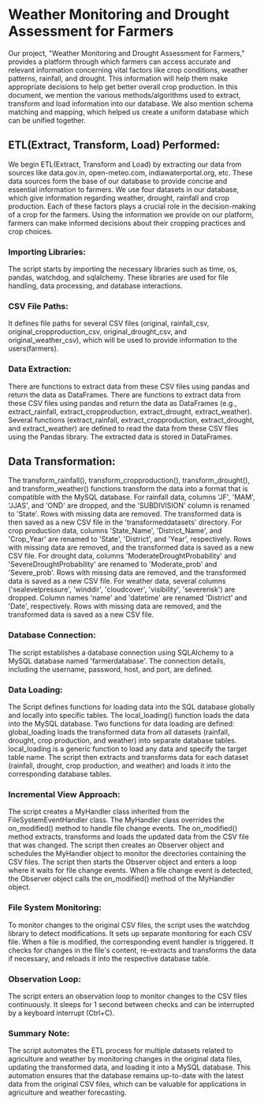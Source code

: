 # Weather Monitoring and Drought Assessment for Farmers

Our project, "Weather Monitoring and Drought Assessment for Farmers," provides a platform through which farmers can access accurate and relevant information concerning vital factors like crop conditions, weather patterns, rainfall, and drought. This information will help them make appropriate decisions to help get better overall crop production.
In this document, we mention the various methods/algorithms used to extract, transform and load information into our database. We also mention schema matching and mapping, which helped us create a uniform database which can be unified together. 

## ETL(Extract, Transform, Load) Performed:
We begin ETL(Extract, Transform and Load) by extracting our data from sources like data.gov.in, open-meteo.com, indiawaterportal.org, etc. These data sources form the base of our database to provide concise and essential information to farmers. We use four datasets in our database, which give information regarding weather, drought, rainfall and crop production. Each of these factors plays a crucial role in the decision-making of a crop for the farmers. Using the information we provide on our platform, farmers can make informed decisions about their cropping practices and crop choices. 

### Importing Libraries:
The script starts by importing the necessary libraries such as time, os, pandas, watchdog, and sqlalchemy. These libraries are used for file handling, data processing, and database interactions.

### CSV File Paths:
It defines file paths for several CSV files (original, rainfall_csv, original_cropproduction_csv, original_drought_csv, and original_weather_csv), which will be used to provide information to the users(farmers).

### Data Extraction:
There are functions to extract data from these CSV files using pandas and return the data as DataFrames. There are functions to extract data from these CSV files using pandas and return the data as DataFrames (e.g., extract_rainfall, extract_cropproduction, extract_drought, extract_weather). Several functions (extract_rainfall, extract_cropproduction, extract_drought, and extract_weather) are defined to read the data from these CSV files using the Pandas library. The extracted data is stored in DataFrames.

## Data Transformation:
The transform_rainfall(), transform_cropproduction(), transform_drought(), and transform_weather() functions transform the data into a format that is compatible with the MySQL database. 
For rainfall data, columns 'JF', 'MAM', 'JJAS', and 'OND' are dropped, and the 'SUBDIVISION' column is renamed to 'State'. Rows with missing data are removed. The transformed data is then saved as a new CSV file in the 'transformeddatasets' directory.
For crop production data, columns 'State_Name', 'District_Name', and 'Crop_Year' are renamed to 'State', 'District', and 'Year', respectively. Rows with missing data are removed, and the transformed data is saved as a new CSV file.
For drought data, columns 'ModerateDroughtProbability' and 'SevereDroughtProbability' are renamed to 'Moderate_prob' and 'Severe_prob'. Rows with missing data are removed, and the transformed data is saved as a new CSV file.
For weather data, several columns ('sealevelpressure', 'winddir', 'cloudcover', 'visibility', 'severerisk') are dropped. Column names 'name' and 'datetime' are renamed 'District' and 'Date', respectively. Rows with missing data are removed, and the transformed data is saved as a new CSV file.

### Database Connection:
The script establishes a database connection using SQLAlchemy to a MySQL database named 'farmerdatabase'. The connection details, including the username, password, host, and port, are defined.

### Data Loading:
The Script defines functions for loading data into the SQL database globally and locally into specific tables. The local_loading() function loads the data into the MySQL database.
Two functions for data loading are defined:
global_loading loads the transformed data from all datasets (rainfall, drought, crop production, and weather) into separate database tables.
local_loading is a generic function to load any data and specify the target table name.
The script then extracts and transforms data for each dataset (rainfall, drought, crop production, and weather) and loads it into the corresponding database tables.

### Incremental View Approach:
The script creates a MyHandler class inherited from the FileSystemEventHandler class. The MyHandler class overrides the on_modified() method to handle file change events. The on_modified() method extracts, transforms and loads the updated data from the CSV file that was changed.
The script then creates an Observer object and schedules the MyHandler object to monitor the directories containing the CSV files. 
The script then starts the Observer object and enters a loop where it waits for file change events. When a file change event is detected, the Observer object calls the on_modified() method of the MyHandler object.

### File System Monitoring:
To monitor changes to the original CSV files, the script uses the watchdog library to detect modifications. It sets up separate monitoring for each CSV file.
When a file is modified, the corresponding event handler is triggered. It checks for changes in the file's content, re-extracts and transforms the data if necessary, and reloads it into the respective database table.

### Observation Loop:
The script enters an observation loop to monitor changes to the CSV files continuously. It sleeps for 1 second between checks and can be interrupted by a keyboard interrupt (Ctrl+C).

### Summary Note:
The script automates the ETL process for multiple datasets related to agriculture and weather by monitoring changes in the original data files, updating the transformed data, and loading it into a MySQL database.
This automation ensures that the database remains up-to-date with the latest data from the original CSV files, which can be valuable for applications in agriculture and weather forecasting.
